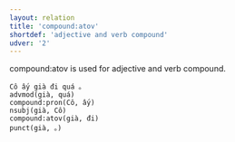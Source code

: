 ```yaml
---
layout: relation
title: 'compound:atov'
shortdef: 'adjective and verb compound'
udver: '2'
---
```


compound:atov is used for adjective and verb compound.

~~~ sdparse
Cô ấy già đi quá 。
advmod(già, quá)
compound:pron(Cô, ấy)
nsubj(già, Cô)
compound:atov(già, đi)
punct(già, 。)
~~~

<!-- Interlanguage links updated Po lis 14 15:35:16 CET 2022 -->
